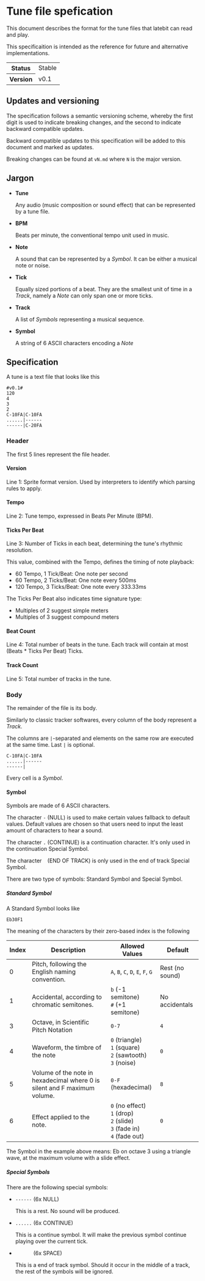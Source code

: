 # Tune file spefication

This document describes the format for the tune files that latebit can read and play.

This specificaition is intended as the reference for future and alternative implementations.

<table>
  <tr>
    <th>Status</th><td>Stable</td>
  </tr>
  <tr>
    <th>Version</th><td>v0.1</td>
  </tr>
</table>

## Updates and versioning

The specification follows a semantic versioning scheme, whereby the first digit is used to 
indicate breaking changes, and the second to indicate backward compatible updates.

Backward compatible updates to this specification will be added to this document and marked 
as updates.

Breaking changes can be found at `vN.md` where `N` is the major version.

## Jargon
* **Tune** 
  
  Any audio (music composition or sound effect) that can be represented by a tune file.

* **BPM**
  
  Beats per minute, the conventional tempo unit used in music.

* **Note**

  A sound that can be represented by a _Symbol_. It can be either a musical note or noise.

* **Tick**

  Equally sized portions of a beat. They are the smallest unit of time in a _Track_, 
  namely a _Note_ can only span one or more ticks.

* **Track**

  A list of _Symbols_ representing a musical sequence.

* **Symbol**

  A string of 6 ASCII characters encoding a _Note_


## Specification
A tune is a text file that looks like this

```
#v0.1#
120
4
3
2
C-10FA|C-10FA
......|------
------|C-20FA
```

### Header
The first 5 lines represent the file header.

#### Version
Line 1: Sprite format version. Used by interpreters to identify which parsing rules to apply.

#### Tempo
Line 2: Tune tempo, expressed in Beats Per Minute (BPM).

#### Ticks Per Beat
Line 3: Number of Ticks in each beat, determining the tune's rhythmic resolution.

This value, combined with the Tempo, defines the timing of note playback:
* 60 Tempo, 1 Tick/Beat: One note per second
* 60 Tempo, 2 Ticks/Beat: One note every 500ms
* 120 Tempo, 3 Ticks/Beat: One note every 333.33ms

The Ticks Per Beat also indicates time signature type:
* Multiples of 2 suggest simple meters
* Multiples of 3 suggest compound meters

#### Beat Count
Line 4: Total number of beats in the tune. Each track will contain at most (Beats * Ticks Per Beat) Ticks.

#### Track Count
Line 5: Total number of tracks in the tune.

### Body

The remainder of the file is its body.

Similarly to classic tracker softwares, every column of the body represent a _Track_.

The columns are `|`-separated and elements on the same row are executed at the
same time. Last `|` is optional. 

```
C-10FA|C-10FA
......|------
------|
```

Every cell is a _Symbol_.

#### Symbol

Symbols are made of 6 ASCII characters. 

The character `-` (NULL) is used to make certain values fallback to default values. Default values 
are chosen so that users need to input the least amount of characters to hear a sound.

The character `.` (CONTINUE) is a continuation character. It's only used in the continuation Special Symbol.

The character ` ` (END OF TRACK) is only used in the end of track Special Symbol.

There are two type of symbols: Standard Symbol and Special Symbol.

##### Standard Symbol

A Standard Symbol looks like

```
Eb30F1
```

The meaning of the characters by their zero-based index is the following

| Index 	| Description                                                               	| Allowed Values                                               	    | Default         	|
|-------	|---------------------------------------------------------------------------	|-----------------------------------------------------------------	|-----------------	|
| 0     	| Pitch, following the English naming convention.                           	| `A`, `B`, `C`, `D`, `E`, `F`, `G`                            	    | Rest (no sound) 	|
| 1     	| Accidental, according to chromatic semitones.                             	| `b` (-1 semitone)<br>`#` (+1 semitone)                         	  | No accidentals  	|
| 3     	| Octave, in Scientific Pitch Notation                                      	| `0-7`                                                          	  | `4`               |
| 4     	| Waveform, the timbre of the note                                          	| `0` (triangle)<br>`1` (square)<br>`2` (sawtooth)<br>`3` (noise) 	| `0`    	          |
| 5     	| Volume of the note in hexadecimal where 0 is silent and F maximum volume. 	| `0-F` (hexadecimal)                                            	  | `8`               |
| 6     	| Effect applied to the note.                                               	| `0` (no effect)<br>`1` (drop)<br>`2` (slide)<br>`3` (fade in)<br>`4` (fade out) | `0`     |

The Symbol in the example above means: Eb on octave 3 using a triangle wave, at the maximum volume with a slide effect.

##### Special Symbols

There are the following special symbols:

* `------` (6x NULL)
  
  This is a rest. No sound will be produced.

* `......` (6x CONTINUE)

  This is a continue symbol. It will make the previous symbol continue playing over the current tick.

* `      ` (6x SPACE)

  This is a end of track symbol. Should it occur in the middle of a track, the rest of the symbols will be ignored.

